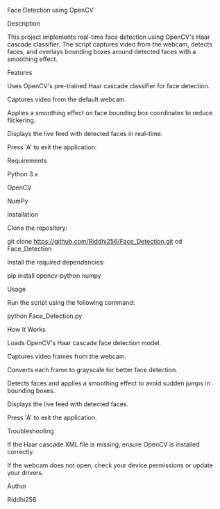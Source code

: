 Face Detection using OpenCV

Description

This project implements real-time face detection using OpenCV's Haar cascade classifier. The script captures video from the webcam, detects faces, and overlays bounding boxes around detected faces with a smoothing effect.

Features

Uses OpenCV's pre-trained Haar cascade classifier for face detection.

Captures video from the default webcam.

Applies a smoothing effect on face bounding box coordinates to reduce flickering.

Displays the live feed with detected faces in real-time.

Press 'A' to exit the application.

Requirements

Python 3.x

OpenCV

NumPy

Installation

Clone the repository:

git clone https://github.com/Riddhi256/Face_Detection.git
cd Face_Detection

Install the required dependencies:

pip install opencv-python numpy

Usage

Run the script using the following command:

python Face_Detection.py

How It Works

Loads OpenCV's Haar cascade face detection model.

Captures video frames from the webcam.

Converts each frame to grayscale for better face detection.

Detects faces and applies a smoothing effect to avoid sudden jumps in bounding boxes.

Displays the live feed with detected faces.

Press 'A' to exit the application.

Troubleshooting

If the Haar cascade XML file is missing, ensure OpenCV is installed correctly.

If the webcam does not open, check your device permissions or update your drivers.

Author

Riddhi256

